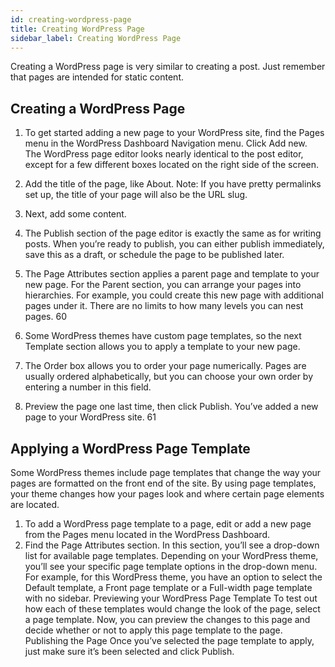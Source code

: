 ```yaml
---
id: creating-wordpress-page
title: Creating WordPress Page
sidebar_label: Creating WordPress Page
---
```


Creating a WordPress page is very similar to creating a post. Just remember that pages are intended for static content.
 
## Creating a WordPress Page
1. To get started adding a new page to your WordPress site, find the Pages menu in the WordPress Dashboard Navigation menu. Click Add new.
The WordPress page editor looks nearly identical to the post editor, except for a few different boxes located on the right side of the screen.
2. Add the title of the page, like About. Note: If you have pretty permalinks set up, the title of your page will also be the URL slug.
3. Next, add some content.
4. The Publish section of the page editor is exactly the same as for writing posts. When you’re ready to publish, you can either publish immediately, save this as a draft, or schedule the page to be published later.
5. The Page Attributes section applies a parent page and template to your new page. For the Parent section, you can arrange your pages into hierarchies. For example, you could create this new page with additional pages under it. There are no limits to how many levels you can nest pages.
 60

 6. Some WordPress themes have custom page templates, so the next Template section allows you to apply a template to your new page.
7. The Order box allows you to order your page numerically. Pages are usually ordered alphabetically, but you can choose your own order by entering a number in this field.
8. Preview the page one last time, then click Publish. You’ve added a new page to your WordPress site.
61

## Applying a WordPress Page Template

Some WordPress themes include page templates that change the way your pages are formatted on the front end of the site. By using page templates, your theme changes how your pages look and where certain page elements are located.

1. To add a WordPress page template to a
page, edit or add a new page from the Pages menu located in the WordPress Dashboard.
2. Find the Page Attributes section. In this section, you’ll see a drop-down list for available page templates.
Depending on your WordPress theme, you’ll see your specific page template options in the drop-down menu.
For example, for this WordPress theme, you have an option to select the Default template, a Front page template or a Full-width page template with no sidebar.
Previewing your WordPress Page Template
To test out how each of these templates would change the look of the page, select a page template. Now, you can preview the changes to this page and decide whether or not to apply this page template to the page.
Publishing the Page
Once you’ve selected the page template to apply, just make sure it’s been selected and click Publish.
